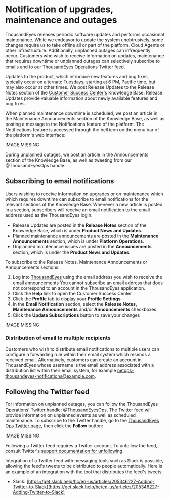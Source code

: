 # Notification of upgrades, maintenance and outages

ThousandEyes releases periodic software updates and performs occasional maintenance.  While we endeavor to update the system unobtrusively, some changes require us to take offline all or part of the platform, Cloud Agents or other infrastructure. Additionally, unplanned outages can infrequently occur. Customers who wish to receive information on updates, maintenance that requires downtime or unplanned outages can selectively subscribe to emails and to our ThousandEyes Operations Twitter feed.

Updates to the product, which introduce new features and bug fixes, typically occur on alternate Tuesdays, starting at 6 PM, Pacific time, but may also occur at other times. We post Release Updates to the Release Notes section of the [Customer Success Center's](https://success.thousandeyes.com/) Knowledge Base.  Release Updates provide valuable information about newly available features and bug fixes.

When planned maintenance downtime is scheduled, we post an article in the Maintenance Announcements section of the Knowledge Base, as well as posting a message in the Notifications feature of the platform.  The Notifications feature is accessed through the bell icon on the menu bar of the platform's web interface:

IMAGE MISSING

During unplanned outages, we post an article in the Announcements section of the Knowledge Base, as well as tweeting from our @ThousandEyesOps handle.

## Subscribing to email notifications

Users wishing to receive information on upgrades or on maintenance which which requires downtime can subscribe to email notifications for the relevant sections of the Knowledge Base.  Whenever a new article is posted in a section, subscribers will receive an email notification to the email address used as the ThousandEyes login.

* Release Updates are posted in the **Release Notes** section of the Knowledge Base, which is under **Product News and Updates**.
* Planned maintenance announcements are posted in the **Maintenance Announcements** section, which is under **Platform Operations**.
* Unplanned maintenance issues are posted in the **Announcements** section, which is under the **Product News and Updates**.

To subscribe to the Release Notes, Maintenance Announcements or Announcements sections:

1. Log into [ThousandEyes](https://app.thousandeyes.com/) using the email address you wish to receive the email announcements  You cannot subscribe an email address that does not correspond to an account in the ThousandEyes application.
2. Click the **Help** link to open the Customer Success Center
3. Click the **Profile** tab to display your **Profile Settings**
4. In the **Email Notification** section, select the **Release Notes,** **Maintenance Announcements** and/or **Announcements** checkboxes
5. Click the **Update Subscriptions** button to save your changes

IMAGE MISSING

### Distribution of email to multiple recipients

Customers who wish to distribute email notifications to multiple users can configure a forwarding rule within their email system which resends a received email.  Alternatively, customers can create an account in ThousandEyes whose username is the email address associated with a distribution list within their email system, for example netops-thousandeyes-notifications@example.com.

## Following the Twitter feed

For information on unplanned outages, you can follow the ThousandEyes Operations' Twitter handle: @ThousandEyesOps.  The Twitter feed will provide information on unplanned events as well as scheduled maintenance.  To subscribe to the Twitter handle, go to the [ThousandEyes Ops Twitter page](https://twitter.com/ThousandEyesOps), then click the **Follow** button:

IMAGE MISSING

Following a Twitter feed requires a Twitter account.  To unfollow the feed, consult Twitter's [support documentation for unfollowing](https://support.twitter.com/articles/15355-unfollowing-people-on-twitter).

Integration of a Twitter feed with messaging tools such as Slack is possible, allowing the feed's tweets to be distributed to people automatically.  Here is an example of an integration with the tool that distributes the feed's tweets:

* Slack: [https://get.slack.help/hc/en-us/articles/205346227-Adding-Twitter-to-Slack](https://get.slack.help/hc/en-us/articles/205346227-Adding-Twitter-to-Slack)


